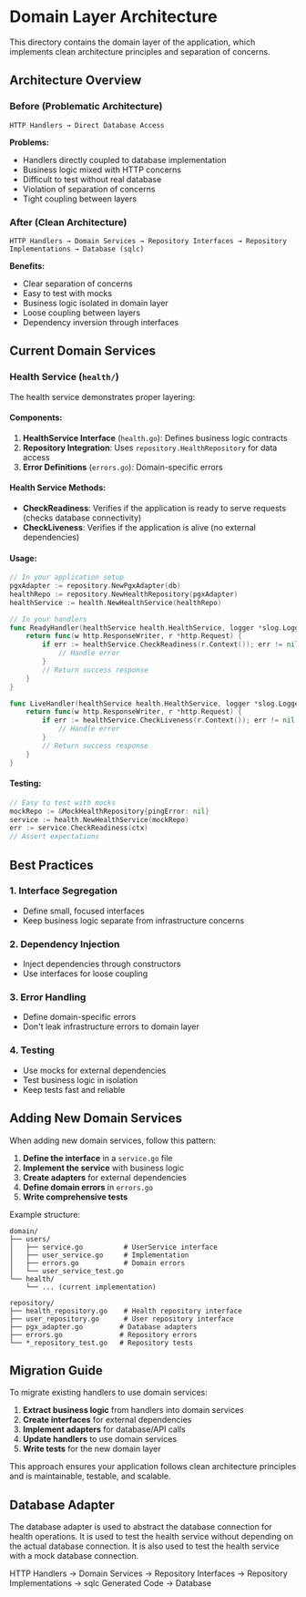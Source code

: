# Domain Layer Architecture

This directory contains the domain layer of the application, which implements clean architecture principles and separation of concerns.

## Architecture Overview

### Before (Problematic Architecture)
```
HTTP Handlers → Direct Database Access
```

**Problems:**
- Handlers directly coupled to database implementation
- Business logic mixed with HTTP concerns
- Difficult to test without real database
- Violation of separation of concerns
- Tight coupling between layers

### After (Clean Architecture)
```
HTTP Handlers → Domain Services → Repository Interfaces → Repository Implementations → Database (sqlc)
```

**Benefits:**
- Clear separation of concerns
- Easy to test with mocks
- Business logic isolated in domain layer
- Loose coupling between layers
- Dependency inversion through interfaces

## Current Domain Services

### Health Service (`health/`)

The health service demonstrates proper layering:

#### Components:
1. **HealthService Interface** (`health.go`): Defines business logic contracts
2. **Repository Integration**: Uses `repository.HealthRepository` for data access
3. **Error Definitions** (`errors.go`): Domain-specific errors

#### Health Service Methods:
- **CheckReadiness**: Verifies if the application is ready to serve requests (checks database connectivity)
- **CheckLiveness**: Verifies if the application is alive (no external dependencies)

#### Usage:
```go
// In your application setup
pgxAdapter := repository.NewPgxAdapter(db)
healthRepo := repository.NewHealthRepository(pgxAdapter)
healthService := health.NewHealthService(healthRepo)

// In your handlers
func ReadyHandler(healthService health.HealthService, logger *slog.Logger) http.HandlerFunc {
    return func(w http.ResponseWriter, r *http.Request) {
        if err := healthService.CheckReadiness(r.Context()); err != nil {
            // Handle error
        }
        // Return success response
    }
}

func LiveHandler(healthService health.HealthService, logger *slog.Logger) http.HandlerFunc {
    return func(w http.ResponseWriter, r *http.Request) {
        if err := healthService.CheckLiveness(r.Context()); err != nil {
            // Handle error
        }
        // Return success response
    }
}
```

#### Testing:
```go
// Easy to test with mocks
mockRepo := &MockHealthRepository{pingError: nil}
service := health.NewHealthService(mockRepo)
err := service.CheckReadiness(ctx)
// Assert expectations
```

## Best Practices

### 1. Interface Segregation
- Define small, focused interfaces
- Keep business logic separate from infrastructure concerns

### 2. Dependency Injection
- Inject dependencies through constructors
- Use interfaces for loose coupling

### 3. Error Handling
- Define domain-specific errors
- Don't leak infrastructure errors to domain layer

### 4. Testing
- Use mocks for external dependencies
- Test business logic in isolation
- Keep tests fast and reliable

## Adding New Domain Services

When adding new domain services, follow this pattern:

1. **Define the interface** in a `service.go` file
2. **Implement the service** with business logic
3. **Create adapters** for external dependencies
4. **Define domain errors** in `errors.go`
5. **Write comprehensive tests**

Example structure:
```
domain/
├── users/
│   ├── service.go          # UserService interface
│   ├── user_service.go     # Implementation
│   ├── errors.go           # Domain errors
│   └── user_service_test.go
└── health/
    └── ... (current implementation)

repository/
├── health_repository.go    # Health repository interface
├── user_repository.go      # User repository interface
├── pgx_adapter.go         # Database adapters
├── errors.go              # Repository errors
└── *_repository_test.go   # Repository tests
```

## Migration Guide

To migrate existing handlers to use domain services:

1. **Extract business logic** from handlers into domain services
2. **Create interfaces** for external dependencies
3. **Implement adapters** for database/API calls
4. **Update handlers** to use domain services
5. **Write tests** for the new domain layer

This approach ensures your application follows clean architecture principles and is maintainable, testable, and scalable.

## Database Adapter

The database adapter is used to abstract the database connection for health operations.
It is used to test the health service without depending on the actual database connection.
It is also used to test the health service with a mock database connection.


HTTP Handlers → Domain Services → Repository Interfaces → Repository Implementations → sqlc Generated Code → Database